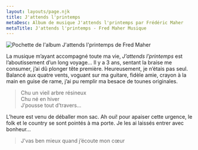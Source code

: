 ```yaml
---
layout: layouts/page.njk
title: J'attends l'printemps
metaDesc: Album de musique J'attends l'printemps par Frédéric Maher
metaTitle: J'attends l'printemps - Fred Maher Musique
---
```

![Pochette de l'album J'attends l'printemps de Fred Maher](https://res.cloudinary.com/wikilouis/image/upload/f_auto/v1581958264/fredmaher.jpg "Photo par Serge Morneau")

La musique m’ayant accompagné toute ma vie, *J’attends l’printemps* est l’aboutissement
d’un long voyage...
Il y a 3 ans, sentant la braise me consumer, j’ai dû plonger tête première. Heureusement, je
n’étais pas seul. Balancé aux quatre vents, voguant sur ma guitare, fidèle amie, crayon à la
main en guise de rame, j’ai pu remplir ma besace de tounes originales.

 
> Chu un vieil arbre résineux\
Chu né en hiver\
J’pousse tout d’travers...

L’heure est venu de déballer mon sac.
Ah oui! pour apaiser cette urgence, le folk et le country se sont pointés à ma porte.
Je les ai laissés entrer avec bonheur...

> J’vas ben mieux quand j’écoute mon cœur
